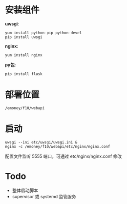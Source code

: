 # 安装组件

__uwsgi__:

```
yum install python-pip python-devel
pip install uwsgi
```

__nginx__:

```
yum install nginx
```

__py包__:

```
pip install flask
```

# 部署位置

```
/emoney/f10/webapi
```

# 启动

```
uwsgi --ini etc/uwsgi/uwsgi.ini &
nginx -c /emoney/f10/webapi/etc/nginx/nginx.conf
```

配置文件监听 5555 端口，可通过 etc/nginx/nginx.conf 修改

# Todo

- 整体启动脚本
- supervisor 或 systemd 监管服务
